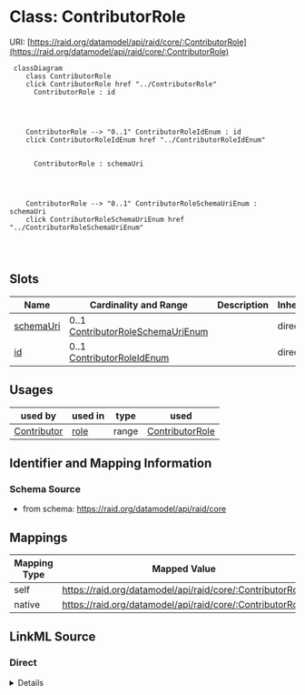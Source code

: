 

# Class: ContributorRole



URI: [https://raid.org/datamodel/api/raid/core/:ContributorRole](https://raid.org/datamodel/api/raid/core/:ContributorRole)






```mermaid
 classDiagram
    class ContributorRole
    click ContributorRole href "../ContributorRole"
      ContributorRole : id
        
          
    
    
    ContributorRole --> "0..1" ContributorRoleIdEnum : id
    click ContributorRoleIdEnum href "../ContributorRoleIdEnum"

        
      ContributorRole : schemaUri
        
          
    
    
    ContributorRole --> "0..1" ContributorRoleSchemaUriEnum : schemaUri
    click ContributorRoleSchemaUriEnum href "../ContributorRoleSchemaUriEnum"

        
      
```




<!-- no inheritance hierarchy -->


## Slots

| Name | Cardinality and Range | Description | Inheritance |
| ---  | --- | --- | --- |
| [schemaUri](schemaUri.md) | 0..1 <br/> [ContributorRoleSchemaUriEnum](ContributorRoleSchemaUriEnum.md) |  | direct |
| [id](id.md) | 0..1 <br/> [ContributorRoleIdEnum](ContributorRoleIdEnum.md) |  | direct |





## Usages

| used by | used in | type | used |
| ---  | --- | --- | --- |
| [Contributor](Contributor.md) | [role](role.md) | range | [ContributorRole](ContributorRole.md) |






## Identifier and Mapping Information







### Schema Source


* from schema: https://raid.org/datamodel/api/raid/core




## Mappings

| Mapping Type | Mapped Value |
| ---  | ---  |
| self | https://raid.org/datamodel/api/raid/core/:ContributorRole |
| native | https://raid.org/datamodel/api/raid/core/:ContributorRole |







## LinkML Source

<!-- TODO: investigate https://stackoverflow.com/questions/37606292/how-to-create-tabbed-code-blocks-in-mkdocs-or-sphinx -->

### Direct

<details>
```yaml
name: ContributorRole
from_schema: https://raid.org/datamodel/api/raid/core
attributes:
  schemaUri:
    name: schemaUri
    from_schema: https://raid.org/datamodel/api/raid/core
    domain_of:
    - Id
    - Contributor
    - Organisation
    - RelatedObject
    - Owner
    - RegistrationAgency
    - TitleType
    - DescriptionType
    - AccessType
    - ContributorPosition
    - ContributorRole
    - OrganisationRole
    - RelatedRaidType
    - RelatedObjectType
    - RelatedObjectCategory
    - Language
    - Subject
    - SpatialCoverage
    - TraditionalKnowledgeLabel
    range: ContributorRoleSchemaUriEnum
  id:
    name: id
    from_schema: https://raid.org/datamodel/api/raid/core
    domain_of:
    - ClosedRaid
    - Id
    - Contributor
    - Organisation
    - RelatedRaid
    - RelatedObject
    - AlternateIdentifier
    - Owner
    - RegistrationAgency
    - TitleType
    - DescriptionType
    - AccessType
    - ContributorPosition
    - ContributorRole
    - OrganisationRole
    - RelatedRaidType
    - RelatedObjectType
    - RelatedObjectCategory
    - Language
    - Subject
    - SpatialCoverage
    - TraditionalKnowledgeLabel
    range: ContributorRoleIdEnum

```
</details>

### Induced

<details>
```yaml
name: ContributorRole
from_schema: https://raid.org/datamodel/api/raid/core
attributes:
  schemaUri:
    name: schemaUri
    from_schema: https://raid.org/datamodel/api/raid/core
    alias: schemaUri
    owner: ContributorRole
    domain_of:
    - Id
    - Contributor
    - Organisation
    - RelatedObject
    - Owner
    - RegistrationAgency
    - TitleType
    - DescriptionType
    - AccessType
    - ContributorPosition
    - ContributorRole
    - OrganisationRole
    - RelatedRaidType
    - RelatedObjectType
    - RelatedObjectCategory
    - Language
    - Subject
    - SpatialCoverage
    - TraditionalKnowledgeLabel
    range: ContributorRoleSchemaUriEnum
  id:
    name: id
    from_schema: https://raid.org/datamodel/api/raid/core
    alias: id
    owner: ContributorRole
    domain_of:
    - ClosedRaid
    - Id
    - Contributor
    - Organisation
    - RelatedRaid
    - RelatedObject
    - AlternateIdentifier
    - Owner
    - RegistrationAgency
    - TitleType
    - DescriptionType
    - AccessType
    - ContributorPosition
    - ContributorRole
    - OrganisationRole
    - RelatedRaidType
    - RelatedObjectType
    - RelatedObjectCategory
    - Language
    - Subject
    - SpatialCoverage
    - TraditionalKnowledgeLabel
    range: ContributorRoleIdEnum

```
</details>